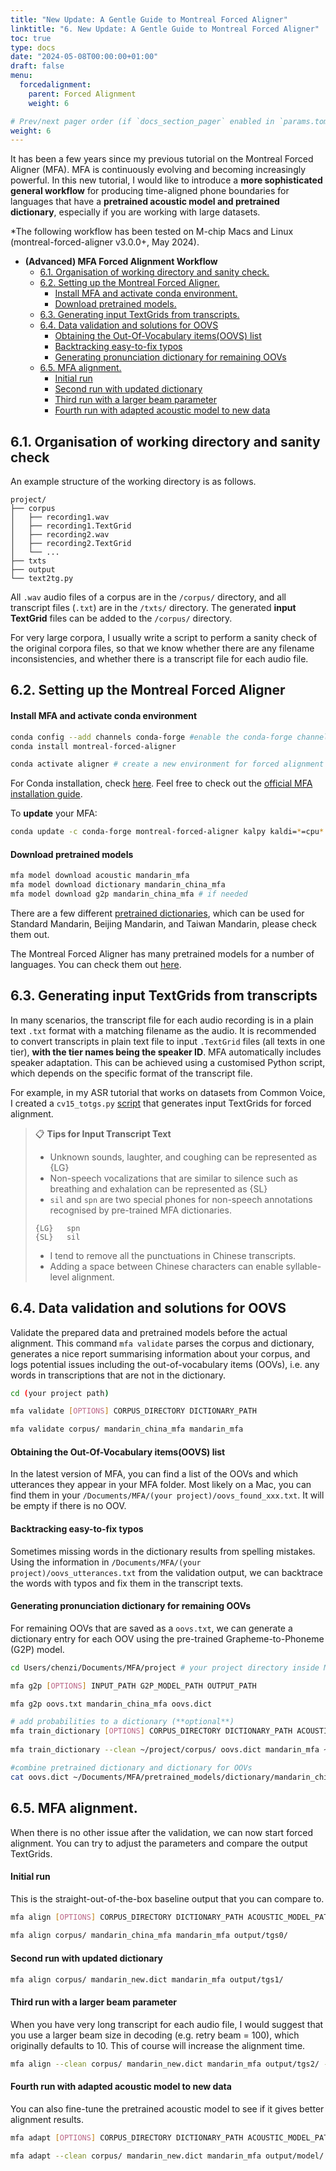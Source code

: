 ```yaml
---
title: "New Update: A Gentle Guide to Montreal Forced Aligner"
linktitle: "6. New Update: A Gentle Guide to Montreal Forced Aligner"
toc: true
type: docs
date: "2024-05-08T00:00:00+01:00"
draft: false
menu:
  forcedalignment:
    parent: Forced Alignment
    weight: 6

# Prev/next pager order (if `docs_section_pager` enabled in `params.toml`)
weight: 6
---
```


It has been a few years since my previous tutorial on the Montreal Forced Aligner (MFA). MFA is continuously evolving and becoming increasingly powerful. In this new tutorial, I would like to introduce a **more sophisticated general workflow** for producing time-aligned phone boundaries for languages that have a **pretrained acoustic model and pretrained dictionary**, especially if you are working with large datasets. 

*The following workflow has been tested on M-chip Macs and Linux (montreal-forced-aligner v3.0.0+, May 2024).

- **(Advanced) MFA Forced Alignment Workflow**
    - [6.1. Organisation of working directory and sanity check.](#61-organisation-of-working-directory-and-sanity-check)
    - [6.2. Setting up the Montreal Forced Aligner.](#62-setting-up-the-montreal-forced-aligner)
      - [Install MFA and activate conda environment.](#install-mfa-and-activate-conda-environment)
      - [Download pretrained models.](#download-pretrained-models)
    - [6.3. Generating input TextGrids from transcripts.](#63-generating-input-textgrids-from-transcripts)
    - [6.4. Data validation and solutions for OOVS](#64-data-validation-and-solutions-for-oovs)
      - [Obtaining the Out-Of-Vocabulary items(OOVS) list](#obtaining-the-out-of-vocabulary-itemsoovs-list)
      - [Backtracking easy-to-fix typos](#backtracking-easy-to-fix-typos)
      - [Generating pronunciation dictionary for remaining OOVs](#generating-pronunciation-dictionary-for-remaining-oovs)
    - [6.5. MFA alignment.](#65-mfa-alignment)
      - [Initial run](#initial-run)
      - [Second run with updated dictionary](#second-run-with-updated-dictionary)
      - [Third run with a larger beam parameter](#third-run-with-a-larger-beam-parameter)
      - [Fourth run with adapted acoustic model to new data](#fourth-run-with-adapted-acoustic-model-to-new-data)


## 6.1. Organisation of working directory and sanity check

An example structure of the working directory is as follows.

   ```
   project/
   ├── corpus
   │   ├── recording1.wav
   │   ├── recording1.TextGrid
   │   ├── recording2.wav
   │   ├── recording2.TextGrid
   │   └── ...
   ├── txts
   ├── output   
   └── text2tg.py
   ```

All `.wav` audio files of a corpus are in the `/corpus/` directory, and all transcript files (`.txt`) are in the `/txts/` directory. The generated **input TextGrid** files can be added to the `/corpus/` directory.

For very large corpora, I usually write a script to perform a sanity check of the original corpora files, so that we know whether there are any filename inconsistencies, and whether there is a transcript file for each audio file.

## 6.2. Setting up the Montreal Forced Aligner

#### Install MFA and activate conda environment

   ```bash
   conda config --add channels conda-forge #enable the conda-forge channel by default 
   conda install montreal-forced-aligner
   
   conda activate aligner # create a new environment for forced alignment
   ```
   
For Conda installation, check [here](https://docs.conda.io/projects/conda/en/latest/user-guide/install/index.html). 
Feel free to check out the [official MFA installation guide](https://montreal-forced-aligner.readthedocs.io/en/latest/installation.html).

To **update** your MFA:
   ```bash
   conda update -c conda-forge montreal-forced-aligner kalpy kaldi=*=cpu* --update-deps
   ```

#### Download pretrained models

   ```bash
   mfa model download acoustic mandarin_mfa
   mfa model download dictionary mandarin_china_mfa
   mfa model download g2p mandarin_china_mfa # if needed
   ```

There are a few different [pretrained dictionaries](https://mfa-models.readthedocs.io/en/latest/dictionary/Mandarin/index.html), which can be used for Standard Mandarin, Beijing Mandarin, and Taiwan Mandarin, please check them out.

The Montreal Forced Aligner has many pretrained models for a number of languages. You can check them out [here](https://mfa-models.readthedocs.io/en/latest/).

## 6.3. Generating input TextGrids from transcripts

In many scenarios, the transcript file for each audio recording is in a plain text `.txt` format with a matching filename as the audio. It is recommended to convert transcripts in plain text file to input `.TextGrid` files (all texts in one tier), **with the tier names being the speaker ID**. MFA automatically includes speaker adaptation. This can be achieved using a customised Python script, which depends on the specific format of the transcript file.

For example, in my ASR tutorial that works on datasets from Common Voice, I created a `cv15_totgs.py` [script](https://chenzixu.rbind.io/resources/3asr/sr4/#432-transcripts-preparation-initial-textgrids) that generates input TextGrids for forced alignment.


   > :clipboard:  **Tips for Input Transcript Text** 
   >
   > - Unknown sounds, laughter, and coughing can be represented as {LG}
   > - Non-speech vocalizations that are similar to silence such as breathing and exhalation can be represented as {SL}
   > - `sil` and `spn` are two special phones for non-speech annotations recognised by pre-trained MFA dictionaries.
   > ```
   > {LG}   spn
   > {SL}   sil
   >```
   > - I tend to remove all the punctuations in Chinese transcripts.
   > - Adding a space between Chinese characters can enable syllable-level alignment.


## 6.4. Data validation and solutions for OOVS

Validate the prepared data and pretrained models before the actual alignment. This command `mfa validate` parses the corpus and dictionary, generates a nice report summarising information about your corpus, and logs potential issues including the out-of-vocabulary items (OOVs), i.e. any words in transcriptions that are not in the dictionary.

   ```bash
   cd (your project path)
   
   mfa validate [OPTIONS] CORPUS_DIRECTORY DICTIONARY_PATH
   
   mfa validate corpus/ mandarin_china_mfa mandarin_mfa
   ```

#### Obtaining the Out-Of-Vocabulary items(OOVS) list

In the latest version of MFA, you can find a list of the OOVs and which utterances they appear in your MFA folder. Most likely on a Mac, you can find them in your `/Documents/MFA/(your project)/oovs_found_xxx.txt`. It will be empty if there is no OOV.

#### Backtracking easy-to-fix typos

Sometimes missing words in the dictionary results from spelling mistakes. Using the information in `/Documents/MFA/(your project)/oovs_utterances.txt` from the validation output, we can backtrace the words with typos and fix them in the transcript texts.

#### Generating pronunciation dictionary for remaining OOVs

For remaining OOVs that are saved as a `oovs.txt`, we can generate a dictionary entry for each OOV using the pre-trained Grapheme-to-Phoneme (G2P) model.

   ```bash
   cd Users/chenzi/Documents/MFA/project # your project directory inside MFA directory
   
   mfa g2p [OPTIONS] INPUT_PATH G2P_MODEL_PATH OUTPUT_PATH
   
   mfa g2p oovs.txt mandarin_china_mfa oovs.dict

   # add probabilities to a dictionary (**optional**)
   mfa train_dictionary [OPTIONS] CORPUS_DIRECTORY DICTIONARY_PATH ACOUSTIC_MODEL_PATH OUTPUT_DIRECTORY
                     
   mfa train_dictionary --clean ~/project/corpus/ oovs.dict mandarin_mfa ~/project/
   
   #combine pretrained dictionary and dictionary for OOVs
   cat oovs.dict ~/Documents/MFA/pretrained_models/dictionary/mandarin_china_mfa.dict > ~/project/mandarin_new.dict
   ```

## 6.5. MFA alignment.

When there is no other issue after the validation, we can now start forced alignment. You can try to adjust the parameters and compare the output TextGrids.

#### Initial run
This is the straight-out-of-the-box baseline output that you can compare to.
   ```bash
   mfa align [OPTIONS] CORPUS_DIRECTORY DICTIONARY_PATH ACOUSTIC_MODEL_PATH OUTPUT_DIRECTORY
          
   mfa align corpus/ mandarin_china_mfa mandarin_mfa output/tgs0/
   ```

#### Second run with updated dictionary
   
   ```bash
   mfa align corpus/ mandarin_new.dict mandarin_mfa output/tgs1/
   ```

#### Third run with a larger beam parameter

When you have very long transcript for each audio file, I would suggest that you use a larger beam size in decoding (e.g. retry beam = 100), which originally defaults to 10. This of course will increase the alignment time.

   ```bash
   mfa align --clean corpus/ mandarin_new.dict mandarin_mfa output/tgs2/ --beam 100
   ```

#### Fourth run with adapted acoustic model to new data

You can also fine-tune the pretrained acoustic model to see if it gives better alignment results.

   ```bash
   mfa adapt [OPTIONS] CORPUS_DIRECTORY DICTIONARY_PATH ACOUSTIC_MODEL_PATH OUTPUT_MODEL_PATH
   
   mfa adapt --clean corpus/ mandarin_new.dict mandarin_mfa output/model/ output/tgs3/ --beam 100
   ```





